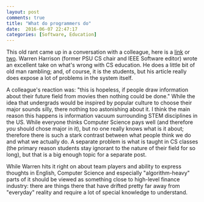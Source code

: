 ```yaml
---
layout: post
comments: true
title: "What do programmers do"
date:  2016-06-07 22:47:17
categories: [Software, Education]
---
```


This old rant came up in a conversation with a colleague, here is a
[link](https://www.computer.org/csdl/mags/so/2003/01/s1005.pdf) or
[two](https://www.researchgate.net/publication/220092569_The_Software_Developer_as_Movie_Icon).
Warren Harrison (former PSU CS chair and IEEE Software editor) wrote an
excellent take on what's wrong with CS education. He does a little bit of old
man rambling; and, of course, it is the students, but his article really does
expose a lot of problems in the system itself.

A colleague's reaction was: "this is hopeless, if people draw information about
their future field from movies then nothing could be done." While the idea that
undergrads would be inspired by popular culture to choose their major sounds silly,
there nothing too astonishing about it. I think the main reason this happens is
information vacuum surrounding STEM disciplines in the US. While everyone
thinks Computer Science pays well (and therefore *you* should chose major in
it), but no one really knows what is it about; therefore there is such a stark
contrast between what people think we do and what we actually do. A separate
problem is what is taught in CS classes (the primary reason students stay
ignorant to the nature of their field for so long), but that is a big enough
topic for a separate post.

While Warren hits it right on about team players and ability to express
thoughts in English, Computer Science and especially "algorithm-heavy" parts of
it should be viewed as something close to high-level finance industry: there
are things there that have drifted pretty far away from "everyday" reality and
require a lot of special knowledge to understand. 

